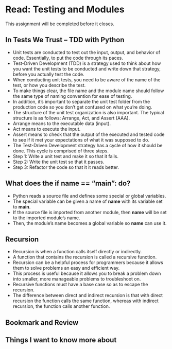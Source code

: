 # Read: Testing and Modules

This assignment will be completed before it closes.

## In Tests We Trust – TDD with Python

- Unit tests are conducted to test out the input, output, and behavior of code. Essentially, to put the code through its paces.
- Test-Driven Development (TDD) is a strategy used to think about how you want the unit tests to be conducted and write down that strategy, before you actually test the code.  
- When conducting unit tests, you need to be aware of the name of the test, or how you describe the test.  
- To make things clear, the file name and the module name should follow the same type of naming convention for ease of testing.  
- In addition, it’s important to separate the unit test folder from the production code so you don’t get confused on what you’re doing.  
- The structure of the unit test organization is also important. The typical structure is as follows: Arrange, Act, and Assert (AAA).  
- Arrange means to the executable data (input).  
- Act means to execute the input.  
- Assert means to check that the output of the executed and tested code to see if it met your expectations of what it was supposed to do.  
- The Test-Driven Development strategy has a cycle of how it should be done. This cycle is comprised of three steps.  
- Step 1: Write a unit test and make it so that it fails.  
- Step 2: Write the unit test so that it passes.  
- Step 3: Refactor the code so that it it reads better.  

## What does the if __name__ == “__main__”: do?

- Python reads a source file and defines some special or global variables.  
- The special variable can be given a name of __name__ with its variable set to __main__.  
- If the source file is imported from another module, then __name__ will be set to the imported module’s name.  
- Then, the module’s name becomes a global variable so __name__ can use it.  

## Recursion

- Recursion is when a function calls itself directly or indirectly.  
- A function that contains the recursion is called a recursive function.  
- Recursion can be a helpful process for programmers because it allows them to solve problems an easy and efficient way.  
- This process is useful because it allows you to break a problem down into smaller, more manageable problems to troubleshoot on.  
- Recursive functions must have a base case so as to escape the recursion.  
- The difference between direct and indirect recursion is that with direct recursion the function calls the same function, whereas with indirect recursion, the function calls another function.  

## Bookmark and Review

## Things I want to know more about
